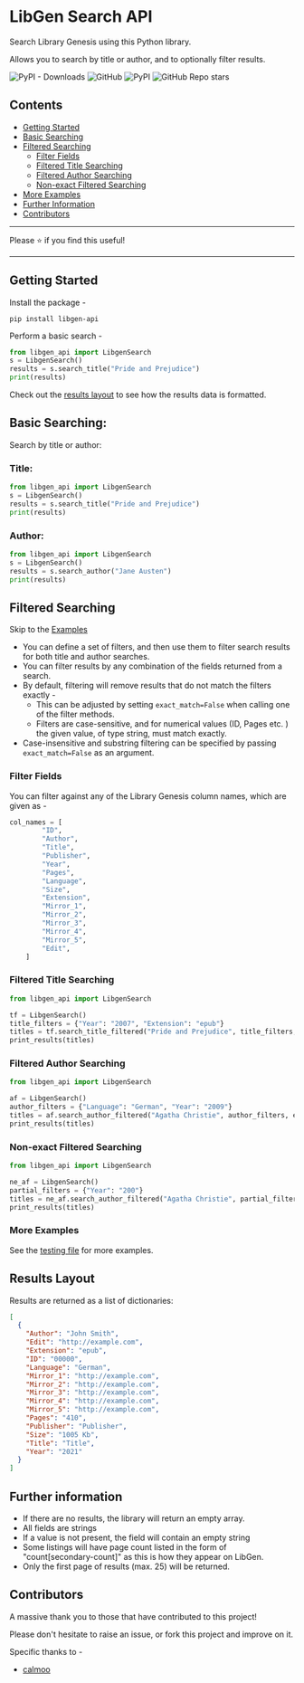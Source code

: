 # LibGen Search API

Search Library Genesis using this Python library.

Allows you to search by title or author, and to optionally filter results.

![PyPI - Downloads](https://img.shields.io/pypi/dm/libgen-api?style=for-the-badge)
![GitHub](https://img.shields.io/github/license/harrison-broadbent/libgen-api?style=for-the-badge)
![PyPI](https://img.shields.io/pypi/v/libgen-api?style=for-the-badge)
![GitHub Repo stars](https://img.shields.io/github/stars/harrison-broadbent/libgen-api?style=for-the-badge)

## Contents

- [Getting Started](#getting-started)
- [Basic Searching](#basic-searching)
- [Filtered Searching](#filtered-searching)
  - [Filter Fields](#filter-fields)
  - [Filtered Title Searching](#filtered-title-searching)
  - [Filtered Author Searching](#filtered-author-searching)
  - [Non-exact Filtered Searching](#non-exact-filtered-searching)
- [More Examples](#more-examples)
- [Further Information](#further-information)
- [Contributors](#contributors)

---

Please ⭐ if you find this useful!

---

## Getting Started

Install the package -

```
pip install libgen-api
```

Perform a basic search -

```python
from libgen_api import LibgenSearch
s = LibgenSearch()
results = s.search_title("Pride and Prejudice")
print(results)
```

Check out the [results layout](#results-layout) to see how the results data is formatted.

## Basic Searching:

Search by title or author:

### Title:

```python
from libgen_api import LibgenSearch
s = LibgenSearch()
results = s.search_title("Pride and Prejudice")
print(results)
```

### Author:

```python
from libgen_api import LibgenSearch
s = LibgenSearch()
results = s.search_author("Jane Austen")
print(results)
```

## Filtered Searching

Skip to the [Examples](#filtered-title-searching)

- You can define a set of filters, and then use them to filter search results for both title and author searches.
- You can filter results by any combination of the fields returned from a search.
- By default, filtering will remove results that do not match the filters exactly -
  - This can be adjusted by setting `exact_match=False` when calling one of the filter methods.
  - Filters are case-sensitive, and for numerical values (ID, Pages etc. ) the given value, of type string, must match exactly.
- Case-insensitive and substring filtering can be specified by passing `exact_match=False` as an argument.

### Filter Fields

You can filter against any of the Library Genesis column names, which are given as -

```python
col_names = [
        "ID",
        "Author",
        "Title",
        "Publisher",
        "Year",
        "Pages",
        "Language",
        "Size",
        "Extension",
        "Mirror_1",
        "Mirror_2",
        "Mirror_3",
        "Mirror_4",
        "Mirror_5",
        "Edit",
    ]
```

### Filtered Title Searching

```python
from libgen_api import LibgenSearch

tf = LibgenSearch()
title_filters = {"Year": "2007", "Extension": "epub"}
titles = tf.search_title_filtered("Pride and Prejudice", title_filters, exact_match=True)
print_results(titles)
```

### Filtered Author Searching

```python
from libgen_api import LibgenSearch

af = LibgenSearch()
author_filters = {"Language": "German", "Year": "2009"}
titles = af.search_author_filtered("Agatha Christie", author_filters, exact_match=True)
print_results(titles)
```

### Non-exact Filtered Searching

```python
from libgen_api import LibgenSearch

ne_af = LibgenSearch()
partial_filters = {"Year": "200"}
titles = ne_af.search_author_filtered("Agatha Christie", partial_filters, exact_match=False)
print_results(titles)
```

### More Examples

See the [testing file](test.py) for more examples.

## Results Layout

Results are returned as a list of dictionaries:

```json
[
  {
    "Author": "John Smith",
    "Edit": "http://example.com",
    "Extension": "epub",
    "ID": "00000",
    "Language": "German",
    "Mirror_1": "http://example.com",
    "Mirror_2": "http://example.com",
    "Mirror_3": "http://example.com",
    "Mirror_4": "http://example.com",
    "Mirror_5": "http://example.com",
    "Pages": "410",
    "Publisher": "Publisher",
    "Size": "1005 Kb",
    "Title": "Title",
    "Year": "2021"
  }
]
```

## Further information

- If there are no results, the library will return an empty array.
- All fields are strings
- If a value is not present, the field will contain an empty string
- Some listings will have page count listed in the form of "count[secondary-count]" as this is how they appear on LibGen.
- Only the first page of results (max. 25) will be returned.

## Contributors

A massive thank you to those that have contributed to this project!

Please don't hesitate to raise an issue, or fork this project and improve on it.

Specific thanks to -

- [calmoo](https://github.com/calmoo)
